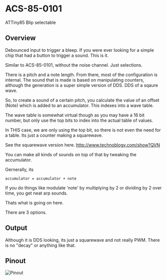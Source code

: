 # ACS-85-0101

 ATTiny85 Blip selectable

## Overview

Debounced input to trigger a bleep.  If you were ever looking for a simple chip that had a button to trigger a sound. This is it.

Similar to ACS-85-0101, without the noise channel.  Just selections.

There is a pitch and a note length.  From there, most of the configuration is internal.  The sound that is made is based on manipulating counters, although the generation is a super simple version of DDS.  DDS of a sqaure wave.

So, to create a sound of a certain pitch, you calculate the value of an offset (Note) which is added to an accumulator.  This indexes into a wave table.

The wave table is somewhat virtual though as you may have a 16 bit number, but only use the top bits to index into the actual table of values.  

In THIS case, we are only using the top bit, so there is not even the need for a table.  Its just a counter making a squarewave.

See the squarewave version here.
http://www.technoblogy.com/show?QVN

You can make all kinds of sounds on top of that by tweaking the accumulator.

Gernerally, its  
```
accumulator = accumulator + note
```

If you do things like modulate 'note' by multiplying by 2 or dividing by 2 over time, you get neat arp sounds.

Thats what is going on here.

There are 3 options.
 

## Output

Although it is DDS looking, its just a squarewave and not really PWM.  There is no "decay" or anything like that.


## Pinout

![Pinout](https://github.com/robstave/ArduinoComponentSketches/blob/master/ACS-85%20ATTiny85%20sketches/ACS-85-0101/images/ACS-85-0101.png)

 